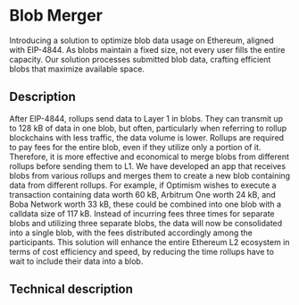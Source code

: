 # Blob Merger

Introducing a solution to optimize blob data usage on Ethereum, aligned with EIP-4844. As blobs maintain a fixed size, not every user fills the entire capacity. Our solution processes submitted blob data, crafting efficient blobs that maximize available space.

## Description
After EIP-4844, rollups send data to Layer 1 in blobs. They can transmit up to 128 kB of data in one blob, but often, particularly when referring to rollup blockchains with less traffic, the data volume is lower. Rollups are required to pay fees for the entire blob, even if they utilize only a portion of it.
Therefore, it is more effective and economical to merge blobs from different rollups before sending them to L1. We have developed an app that receives blobs from various rollups and merges them to create a new blob containing data from different rollups. For example, if Optimism wishes to execute a transaction containing data worth 60 kB, Arbitrum One worth 24 kB, and Boba Network worth 33 kB, these could be combined into one blob with a calldata size of 117 kB. Instead of incurring fees three times for separate blobs and utilizing three separate blobs, the data will now be consolidated into a single blob, with the fees distributed accordingly among the participants.
This solution will enhance the entire Ethereum L2 ecosystem in terms of cost efficiency and speed, by reducing the time rollups have to wait to include their data into a blob.

## Technical description
